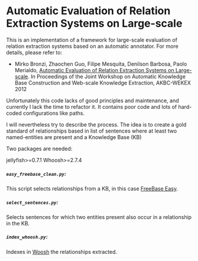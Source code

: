 Automatic Evaluation of Relation Extraction Systems on Large-scale
===================================================================

This is an implementation of a framework for large-scale evaluation of relation extraction systems based
on an automatic annotator. For more details, please refer to:

- Mirko Bronzi, Zhaochen Guo, Filipe Mesquita, Denilson Barbosa, Paolo Merialdo, [Automatic Evaluation of Relation Extraction Systems on Large-scale](https://akbcwekex2012.files.wordpress.com/2012/05/8_paper.pdf). In Proceedings of the Joint Workshop on Automatic Knowledge Base Construction and Web-scale Knowledge Extraction, AKBC-WEKEX 2012

Unfortunately this code lacks of good principles and maintenance, and currently I lack the time
to refactor it. It contains poor code and lots of hard-coded configurations like paths.

I will nevertheless try to describe the process. The idea is to create a gold standard of relationships based in 
list of sentences where at least two named-entities are present and a Knowledge Base (KB)

Two packages are needed:

jellyfish>=0.7.1
Whoosh>=2.7.4


##### `easy_freebase_clean.py`: 

This script selects relationships from a KB, in this case [FreeBase Easy](http://freebase-easy.cs.uni-freiburg.de/browse/).



##### `select_sentences.py`: 

Selects sentences for which two entities present also occur in a relationship in the KB.


##### `index_whoosh.py`:

Indexes in [Woosh](https://pypi.org/project/Whoosh/) the relationships extracted.
